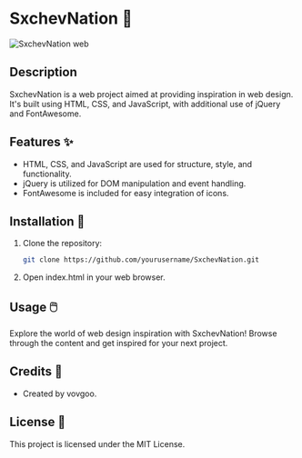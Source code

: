 # SxchevNation 🌟

![SxchevNation web](https://i.imgur.com/790WMyY.png)

## Description
SxchevNation is a web project aimed at providing inspiration in web design. It's built using HTML, CSS, and JavaScript, with additional use of jQuery and FontAwesome.

## Features ✨
- HTML, CSS, and JavaScript are used for structure, style, and functionality.
- jQuery is utilized for DOM manipulation and event handling.
- FontAwesome is included for easy integration of icons.

## Installation 🚀
1. Clone the repository:
   ```bash
   git clone https://github.com/yourusername/SxchevNation.git
2. Open index.html in your web browser.

## Usage 🖱️
Explore the world of web design inspiration with SxchevNation! Browse through the content and get inspired for your next project.

## Credits 👏
- Created by vovgoo.

## License 📝
This project is licensed under the MIT License.
